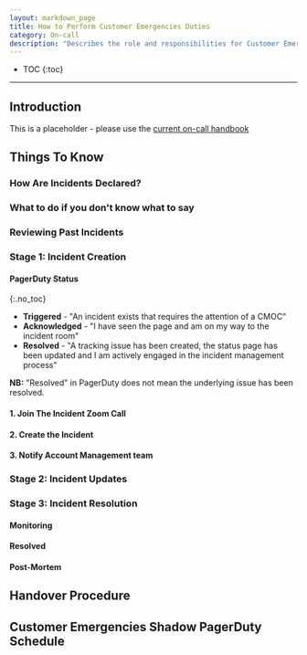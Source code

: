 ```yaml
---
layout: markdown_page
title: How to Perform Customer Emergencies Duties
category: On-call
description: "Describes the role and responsibilities for Customer Emergencies rotation in Support Engineering"
---
```


- TOC
{:toc}

----

## Introduction

This is a placeholder - please use the [current on-call handbook](/handbook/support/on-call/)

## Things To Know

### How Are Incidents Declared?

### What to do if you don't know what to say

### Reviewing Past Incidents

### Stage 1: **Incident Creation**

#### PagerDuty Status

{:.no_toc}

- **Triggered** - "An incident exists that requires the attention of a CMOC"
- **Acknowledged** - "I have seen the page and am on my way to the incident room"
- **Resolved** - "A tracking issue has been created, the status page has been updated and I am actively engaged in the incident management process"

**NB:** "Resolved" in PagerDuty does not mean the underlying issue has been resolved.

#### 1. Join The Incident Zoom Call

#### 2. Create the Incident

#### 3. Notify Account Management team

### Stage 2: **Incident Updates**

### Stage 3: **Incident Resolution**

#### Monitoring

#### Resolved

#### Post-Mortem

## Handover Procedure

## Customer Emergencies Shadow PagerDuty Schedule
